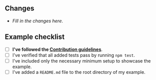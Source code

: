 ## Changes

<!-- Provide a brief description of what these changes are about. -->

- _Fill in the changes here_.

## Example checklist

<!-- If you are submitting a new example, please go through the checklist below and ensure you pass each listed point. If you are not submitting an example, remove the "Example checklist" section. -->

- [ ] **I've followed the [Contribution guidelines](./CONTRIBUTING.md)**.
- [ ] I've verified that all added tests pass by running `npm test`.
- [ ] I've included only the necessary minimum setup to showcase the example.
- [ ] I've added a `README.md` file to the root directory of my example.

